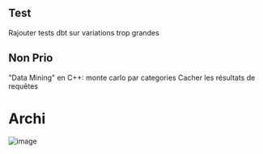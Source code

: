 
## Test
Rajouter tests dbt sur variations trop grandes

## Non Prio
"Data Mining" en C++: monte carlo par categories
Cacher les résultats de requêtes


# Archi
![image](https://user-images.githubusercontent.com/82377798/161844067-06dcb44d-e573-43cb-bba6-2350cabcc612.png)
